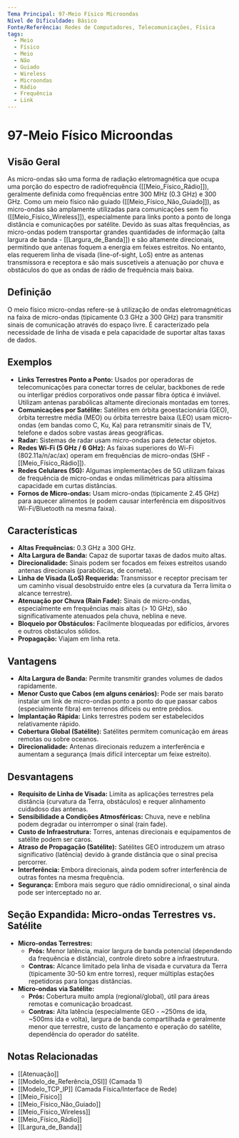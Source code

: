 ```yaml
---
Tema Principal: 97-Meio Físico Microondas
Nível de Dificuldade: Básico
Fonte/Referência: Redes de Computadores, Telecomunicações, Física
tags:
  - Meio
  - Físico
  - Meio
  - Não
  - Guiado
  - Wireless
  - Microondas
  - Rádio
  - Frequência
  - Link
---
```


# 97-Meio Físico Microondas

## Visão Geral

As micro-ondas são uma forma de radiação eletromagnética que ocupa uma porção do espectro de radiofrequência ([[Meio_Físico_Rádio]]), geralmente definida como frequências entre 300 MHz (0.3 GHz) e 300 GHz. Como um meio físico não guiado ([[Meio_Físico_Não_Guiado]]), as micro-ondas são amplamente utilizadas para comunicações sem fio ([[Meio_Físico_Wireless]]), especialmente para links ponto a ponto de longa distância e comunicações por satélite. Devido às suas altas frequências, as micro-ondas podem transportar grandes quantidades de informação (alta largura de banda - [[Largura_de_Banda]]) e são altamente direcionais, permitindo que antenas foquem a energia em feixes estreitos. No entanto, elas requerem linha de visada (line-of-sight, LoS) entre as antenas transmissora e receptora e são mais suscetíveis a atenuação por chuva e obstáculos do que as ondas de rádio de frequência mais baixa.

## Definição

O meio físico micro-ondas refere-se à utilização de ondas eletromagnéticas na faixa de micro-ondas (tipicamente 0.3 GHz a 300 GHz) para transmitir sinais de comunicação através do espaço livre. É caracterizado pela necessidade de linha de visada e pela capacidade de suportar altas taxas de dados.

## Exemplos

*   **Links Terrestres Ponto a Ponto:** Usados por operadoras de telecomunicações para conectar torres de celular, backbones de rede ou interligar prédios corporativos onde passar fibra óptica é inviável. Utilizam antenas parabólicas altamente direcionais montadas em torres.
*   **Comunicações por Satélite:** Satélites em órbita geoestacionária (GEO), órbita terrestre média (MEO) ou órbita terrestre baixa (LEO) usam micro-ondas (em bandas como C, Ku, Ka) para retransmitir sinais de TV, telefone e dados sobre vastas áreas geográficas.
*   **Radar:** Sistemas de radar usam micro-ondas para detectar objetos.
*   **Redes Wi-Fi (5 GHz / 6 GHz):** As faixas superiores do Wi-Fi (802.11a/n/ac/ax) operam em frequências de micro-ondas (SHF - [[Meio_Físico_Rádio]]).
*   **Redes Celulares (5G):** Algumas implementações de 5G utilizam faixas de frequência de micro-ondas e ondas milimétricas para altíssima capacidade em curtas distâncias.
*   **Fornos de Micro-ondas:** Usam micro-ondas (tipicamente 2.45 GHz) para aquecer alimentos (e podem causar interferência em dispositivos Wi-Fi/Bluetooth na mesma faixa).

## Características

*   **Altas Frequências:** 0.3 GHz a 300 GHz.
*   **Alta Largura de Banda:** Capaz de suportar taxas de dados muito altas.
*   **Direcionalidade:** Sinais podem ser focados em feixes estreitos usando antenas direcionais (parabólicas, de corneta).
*   **Linha de Visada (LoS) Requerida:** Transmissor e receptor precisam ter um caminho visual desobstruído entre eles (a curvatura da Terra limita o alcance terrestre).
*   **Atenuação por Chuva (Rain Fade):** Sinais de micro-ondas, especialmente em frequências mais altas (> 10 GHz), são significativamente atenuados pela chuva, neblina e neve.
*   **Bloqueio por Obstáculos:** Facilmente bloqueadas por edifícios, árvores e outros obstáculos sólidos.
*   **Propagação:** Viajam em linha reta.

## Vantagens

*   **Alta Largura de Banda:** Permite transmitir grandes volumes de dados rapidamente.
*   **Menor Custo que Cabos (em alguns cenários):** Pode ser mais barato instalar um link de micro-ondas ponto a ponto do que passar cabos (especialmente fibra) em terrenos difíceis ou entre prédios.
*   **Implantação Rápida:** Links terrestres podem ser estabelecidos relativamente rápido.
*   **Cobertura Global (Satélite):** Satélites permitem comunicação em áreas remotas ou sobre oceanos.
*   **Direcionalidade:** Antenas direcionais reduzem a interferência e aumentam a segurança (mais difícil interceptar um feixe estreito).

## Desvantagens

*   **Requisito de Linha de Visada:** Limita as aplicações terrestres pela distância (curvatura da Terra, obstáculos) e requer alinhamento cuidadoso das antenas.
*   **Sensibilidade a Condições Atmosféricas:** Chuva, neve e neblina podem degradar ou interromper o sinal (rain fade).
*   **Custo de Infraestrutura:** Torres, antenas direcionais e equipamentos de satélite podem ser caros.
*   **Atraso de Propagação (Satélite):** Satélites GEO introduzem um atraso significativo (latência) devido à grande distância que o sinal precisa percorrer.
*   **Interferência:** Embora direcionais, ainda podem sofrer interferência de outras fontes na mesma frequência.
*   **Segurança:** Embora mais seguro que rádio omnidirecional, o sinal ainda pode ser interceptado no ar.

## Seção Expandida: Micro-ondas Terrestres vs. Satélite

*   **Micro-ondas Terrestres:**
    *   **Prós:** Menor latência, maior largura de banda potencial (dependendo da frequência e distância), controle direto sobre a infraestrutura.
    *   **Contras:** Alcance limitado pela linha de visada e curvatura da Terra (tipicamente 30-50 km entre torres), requer múltiplas estações repetidoras para longas distâncias.
*   **Micro-ondas via Satélite:**
    *   **Prós:** Cobertura muito ampla (regional/global), útil para áreas remotas e comunicação broadcast.
    *   **Contras:** Alta latência (especialmente GEO - ~250ms de ida, ~500ms ida e volta), largura de banda compartilhada e geralmente menor que terrestre, custo de lançamento e operação do satélite, dependência do operador do satélite.

## Notas Relacionadas

*   [[Atenuação]]
*   [[Modelo_de_Referência_OSI]] (Camada 1)
*   [[Modelo_TCP_IP]] (Camada Física/Interface de Rede)
*   [[Meio_Físico]]
*   [[Meio_Físico_Não_Guiado]]
*   [[Meio_Físico_Wireless]]
*   [[Meio_Físico_Rádio]]
*   [[Largura_de_Banda]]
